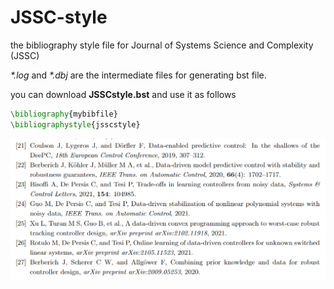 # JSSC-style
the bibliography style file for Journal of Systems Science and Complexity (JSSC)

_*.log_ and _*.dbj_ are the intermediate files for generating bst file.

you can download **JSSCstyle.bst** and use it as follows

```latex
\bibliography{mybibfile}
\bibliographystyle{jsscstyle}
```
![](temp.png)

